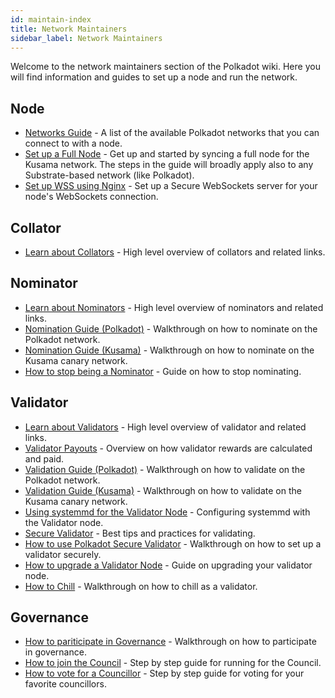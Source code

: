 ```yaml
---
id: maintain-index
title: Network Maintainers
sidebar_label: Network Maintainers
---
```


Welcome to the network maintainers section of the Polkadot wiki. Here you will find information and
guides to set up a node and run the network.

## Node

- [Networks Guide](maintain-networks) - A list of the available Polkadot networks that you can
  connect to with a node.
- [Set up a Full Node](maintain-sync) - Get up and started by syncing a full node for the Kusama
  network. The steps in the guide will broadly apply also to any Substrate-based network (like
  Polkadot).
- [Set up WSS using Nginx](maintain-wss) - Set up a Secure WebSockets server for your node's
  WebSockets connection.

## Collator

- [Learn about Collators](learn-collator) - High level overview of collators and related links.

## Nominator

- [Learn about Nominators](learn-nominator) - High level overview of nominators and related links.
- [Nomination Guide (Polkadot)](maintain-guides-how-to-nominate-polkadot) - Walkthrough on how to
  nominate on the Polkadot network.
- [Nomination Guide (Kusama)](maintain-guides-how-to-nominate-kusama) - Walkthrough on how to
  nominate on the Kusama canary network.
- [How to stop being a Nominator](maintain-guides-how-to-unbond) - Guide on how to stop nominating.

## Validator

- [Learn about Validators](learn-validator) - High level overview of validator and related links.
- [Validator Payouts](maintain-guides-validator-payout) - Overview on how validator rewards are
  calculated and paid.
- [Validation Guide (Polkadot)](maintain-guides-how-to-validate-polkadot) - Walkthrough on how to
  validate on the Polkadot network.
- [Validation Guide (Kusama)](maintain-guides-how-to-validate-kusama) - Walkthrough on how to
  validate on the Kusama canary network.
- [Using systemmd for the Validator Node](maintain-guides-how-to-systemd) - Configuring systemmd
  with the Validator node.
- [Secure Validator](maintain-guides-secure-validator) - Best tips and practices for validating.
- [How to use Polkadot Secure Validator](maintain-guides-how-to-use-polkadot-secure-validator) - Walkthrough on how to set up a validator securely.
- [How to upgrade a Validator Node](maintain-guides-how-to-upgrade) - Guide on upgrading your
  validator node.
- [How to Chill](maintain-guides-how-to-chill) - Walkthrough on how to chill as a validator.

## Governance

- [How to pariticipate in Governance](maintain-guides-democracy) - Walkthrough on how to participate
  in governance.
- [How to join the Council][join the council] - Step by step guide for running for the Council.
- [How to vote for a Councillor][vote for councillors] - Step by step guide for voting for your
  favorite councillors.

[join the council]: maintain-guides-how-to-join-council
[vote for councillors]: maintain-guides-how-to-vote-councillor
